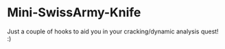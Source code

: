 # Mini-SwissArmy-Knife
Just a couple of hooks to aid you in your cracking/dynamic analysis quest! :)

